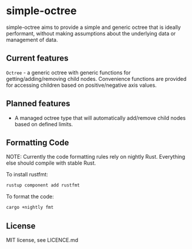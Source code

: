 # simple-octree

simple-octree aims to provide a simple and generic octree that is ideally
performant, without making assumptions about the underlying data or management
of data.

## Current features

`Octree` - a generic octree with generic functions for getting/adding/removing
child nodes. Convenience functions are provided for accessing children based on
positive/negative axis values.

## Planned features

* A managed octree type that will automatically add/remove child nodes based on
  defined limits.

## Formatting Code

NOTE: Currently the code formatting rules rely on nightly Rust. Everything else
      should compile with stable Rust.

To install rustfmt:

```bash
rustup component add rustfmt
```

To format the code:

```bash
cargo +nightly fmt
```

## License

MIT license, see LICENCE.md
